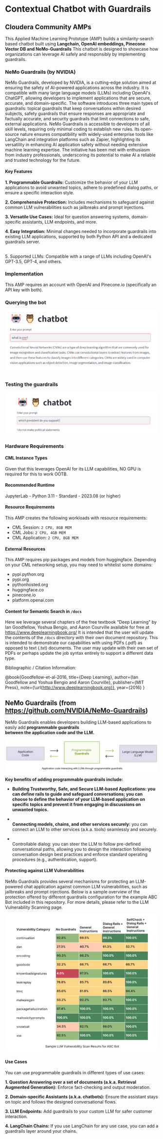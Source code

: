 # Contextual Chatbot with Guardrails
## Cloudera Community AMPs

This Applied Machine Learning Prototype (AMP) builds a similarity-search based chatbot built using <b>Langchain, OpenAI embeddings, Pinecone Vector DB and NeMo-Guardrails</b> This chatbot is designed to showcase how organizations can leverage AI safely and responsibly by implementing guardrails.

### NeMo Guardrails (by NVIDIA)
NeMo Guardrails, developed by NVIDIA, is a cutting-edge solution aimed at ensuring the safety of AI-powered applications across the industry. It is compatible with many large language models (LLMs) including OpenAI's ChatGPT, allowing developers to implement applications that are secure, accurate, and domain-specific. The software introduces three main types of guardrails: topical guardrails that keep conversations within desired subjects, safety guardrails that ensure responses are appropriate and factually accurate, and security guardrails that limit connections to safe, external applications. NeMo Guardrails is accessible to developers of all skill levels, requiring only minimal coding to establish new rules. Its open-source nature ensures compatibility with widely-used enterprise tools like LangChain and integration platforms such as Zapier, highlighting its versatility in enhancing AI application safety without needing extensive machine learning expertise. The initiative has been met with enthusiasm from industry professionals, underscoring its potential to make AI a reliable and trusted technology for the future.

#### Key Features
<b>1. Programmable Guardrails:</b> Customize the behavior of your LLM applications to avoid unwanted topics, adhere to predefined dialog paths, or ensure a specific interaction style.


<b>2. Comprehensive Protection:</b> Includes mechanisms to safeguard against common LLM vulnerabilities such as jailbreaks and prompt injections.


<b>3. Versatile Use Cases:</b> Ideal for question answering systems, domain-specific assistants, LLM endpoints, and more.


<b>4. Easy Integration:</b> Minimal changes needed to incorporate guardrails into existing LLM applications, supported by both Python API and a dedicated guardrails server.


<br>5. Supported LLMs:</b> Compatible with a range of LLMs including OpenAI's GPT-3.5, GPT-4, and others.


### Implementation
This AMP requires an account with OpenAI and Pinecone.io (specifically an API key with both).

<h3> Querying the bot</h3>
<img src="assets/query.png" />

<h3>Testing the guardrails</h3>
<img src="assets/guardrails.png" />

####

### Hardware Requirements
#### CML Instance Types
Given that this leverages OpenAI for its LLM capabilities, NO GPU is required for this to work OOTB.

#### Recommended Runtime
JupyterLab - Python 3.11 - Standard - 2023.08 (or higher)

#### Resource Requirements
This AMP creates the following workloads with resource requirements:
- CML Session: `2 CPU, 8GB MEM`
- CML Jobs: `2 CPU, 4GB MEM`
- CML Application: `2 CPU, 8GB MEM`

#### External Resources
This AMP requires pip packages and models from huggingface. Depending on your CML networking setup, you may need to whitelist some domains:
- pypi.python.org
- pypi.org
- pythonhosted.org
- huggingface.co
- pinecone.io
- platform.openai.com 


#### Content for Semantic Search in `/docs`

Here we leverage several chapters of the free textbook "Deep Learning" by Ian Goodfellow, Yoshua Bengio, and Aaron Courville available for free at https://www.deeplearningbook.org/
It is intended that the user will update the contents of the `/docs` directory with their own document repository. This is intended to demonstrate our capabilities with using PDFs (.pdf) as opposed to text (.txt) documents. The user may update with their own set of PDFs or perhaps update the job syntax entirely to support a different data type.

Bibliographic / Citation Information:

@book{Goodfellow-et-al-2016,
    title={Deep Learning},
    author={Ian Goodfellow and Yoshua Bengio and Aaron Courville},
    publisher={MIT Press},
    note={\url{http://www.deeplearningbook.org}},
    year={2016}
}

## NeMo Guardrails (from https://github.com/NVIDIA/NeMo-Guardrails)

NeMo Guardrails enables developers building LLM-based applications to easily add <b>programmable guardrails</br> between the application code and the LLM.

![](/assets/programmable_guardrails.png)

Key benefits of adding programmable guardrails include:

- <b>Building Trustworthy, Safe, and Secure LLM-based Applications:</b> you can define rails to guide and safeguard conversations; you can choose to define the behavior of your LLM-based application on specific topics and prevent it from engaging in discussions on unwanted topics.

- <br>Connecting models, chains, and other services securely:</b> you can connect an LLM to other services (a.k.a. tools) seamlessly and securely.

- <br>Controllable dialog:</b> you can steer the LLM to follow pre-defined conversational paths, allowing you to design the interaction following conversation design best practices and enforce standard operating procedures (e.g., authentication, support).

#### Protecting against LLM Vulnerabilities
NeMo Guardrails provides several mechanisms for protecting an LLM-powered chat application against common LLM vulnerabilities, such as jailbreaks and prompt injections. Below is a sample overview of the protection offered by different guardrails configuration for the example ABC Bot included in this repository. For more details, please refer to the LLM Vulnerability Scanning page.

![](/assets/abc-llm-vulnerability-scan-results.png)

#### Use Cases
You can use programmable guardrails in different types of use cases:

<b>1. Question Answering over a set of documents (a.k.a. Retrieval Augmented Generation):</b> Enforce fact-checking and output moderation.


<b>2. Domain-specific Assistants (a.k.a. chatbots):</b> Ensure the assistant stays on topic and follows the designed conversational flows.


<b>3. LLM Endpoints:</b> Add guardrails to your custom LLM for safer customer interaction.


<b>4. LangChain Chains:</b> If you use LangChain for any use case, you can add a guardrails layer around your chains.
